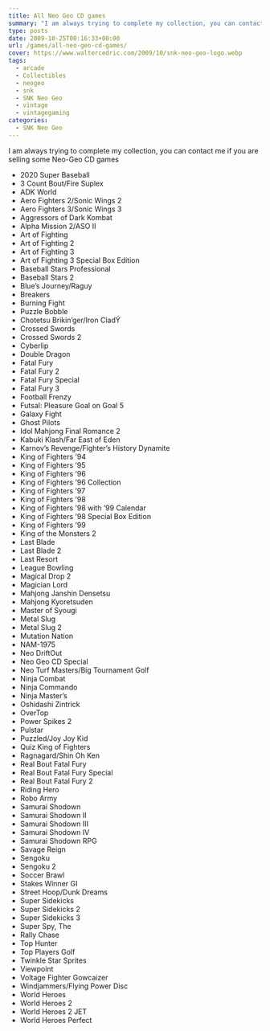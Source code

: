 ```yaml
---
title: All Neo Geo CD games
summary: "I am always trying to complete my collection, you can contact me if you are selling some Neo-Geo CD games"
type: posts
date: 2009-10-25T00:16:33+00:00
url: /games/all-neo-geo-cd-games/
cover: https://www.waltercedric.com/2009/10/snk-neo-geo-logo.webp
tags:
  - arcade
  - Collectibles
  - neogeo
  - snk
  - SNK Neo Geo
  - vintage
  - vintagegaming
categories:
  - SNK Neo Geo
---
```

I am always trying to complete my collection, you can contact me if you are selling some Neo-Geo CD games

* 2020 Super Baseball
* 3 Count Bout/Fire Suplex
* ADK World
* Aero Fighters 2/Sonic Wings 2
* Aero Fighters 3/Sonic Wings 3
* Aggressors of Dark Kombat
* Alpha Mission 2/ASO II
* Art of Fighting
* Art of Fighting 2
* Art of Fighting 3
* Art of Fighting 3 Special Box Edition
* Baseball Stars Professional
* Baseball Stars 2
* Blue’s Journey/Raguy
* Breakers
* Burning Fight
* Puzzle Bobble
* Chotetsu Brikin’ger/Iron CladÝ
* Crossed Swords
* Crossed Swords 2
* Cyberlip
* Double Dragon
* Fatal Fury
* Fatal Fury 2
* Fatal Fury Special
* Fatal Fury 3
* Football Frenzy
* Futsal: Pleasure Goal on Goal 5
* Galaxy Fight
* Ghost Pilots
* Idol Mahjong Final Romance 2
* Kabuki Klash/Far East of Eden
* Karnov’s Revenge/Fighter’s History Dynamite
* King of Fighters ’94
* King of Fighters ’95
* King of Fighters ’96
* King of Fighters ’96 Collection
* King of Fighters ’97
* King of Fighters ’98
* King of Fighters ’98 with ’99 Calendar
* King of Fighters ’98 Special Box Edition
* King of Fighters ’99
* King of the Monsters 2
* Last Blade
* Last Blade 2
* Last Resort
* League Bowling
* Magical Drop 2
* Magician Lord
* Mahjong Janshin Densetsu
* Mahjong Kyoretsuden
* Master of Syougi
* Metal Slug
* Metal Slug 2
* Mutation Nation
* NAM-1975
* Neo DriftOut
* Neo Geo CD Special
* Neo Turf Masters/Big Tournament Golf
* Ninja Combat
* Ninja Commando
* Ninja Master’s
* Oshidashi Zintrick
* OverTop
* Power Spikes 2
* Pulstar
* Puzzled/Joy Joy Kid
* Quiz King of Fighters
* Ragnagard/Shin Oh Ken
* Real Bout Fatal Fury
* Real Bout Fatal Fury Special
* Real Bout Fatal Fury 2
* Riding Hero
* Robo Army
* Samurai Shodown
* Samurai Shodown II
* Samurai Shodown III
* Samurai Shodown IV
* Samurai Shodown RPG
* Savage Reign
* Sengoku
* Sengoku 2
* Soccer Brawl
* Stakes Winner GI
* Street Hoop/Dunk Dreams
* Super Sidekicks
* Super Sidekicks 2
* Super Sidekicks 3
* Super Spy, The
* Rally Chase
* Top Hunter
* Top Players Golf
* Twinkle Star Sprites
* Viewpoint
* Voltage Fighter Gowcaizer
* Windjammers/Flying Power Disc
* World Heroes
* World Heroes 2
* World Heroes 2 JET
* World Heroes Perfect
